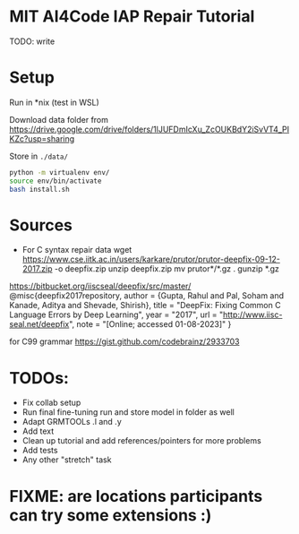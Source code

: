 # MIT AI4Code IAP Repair Tutorial

TODO: write


# Setup
Run in *nix (test in WSL)

Download data folder from  https://drive.google.com/drive/folders/1lJUFDmIcXu_ZcOUKBdY2iSvVT4_PIKZc?usp=sharing

Store in `./data/`


```bash
python -m virtualenv env/
source env/bin/activate
bash install.sh
```





# Sources

* For C syntax repair data
wget https://www.cse.iitk.ac.in/users/karkare/prutor/prutor-deepfix-09-12-2017.zip -o deepfix.zip
unzip deepfix.zip
mv prutor*/*.gz .
gunzip *.gz

https://bitbucket.org/iiscseal/deepfix/src/master/
@misc{deepfix2017repository,
author = {Gupta, Rahul and Pal, Soham and Kanade, Aditya and Shevade, Shirish},
title = "DeepFix: Fixing Common C Language Errors by Deep Learning",
year = "2017",
url = "http://www.iisc-seal.net/deepfix",
note = "[Online; accessed 01-08-2023]"
}


for C99 grammar
https://gist.github.com/codebrainz/2933703

# TODOs:
* Fix collab setup
* Run final fine-tuning run and store model in folder as well
* Adapt GRMTOOLs .l and .y 
* Add text
* Clean up tutorial and add references/pointers for more problems
* Add tests
* Any other "stretch" task

# FIXME: are locations participants can try some extensions :)
